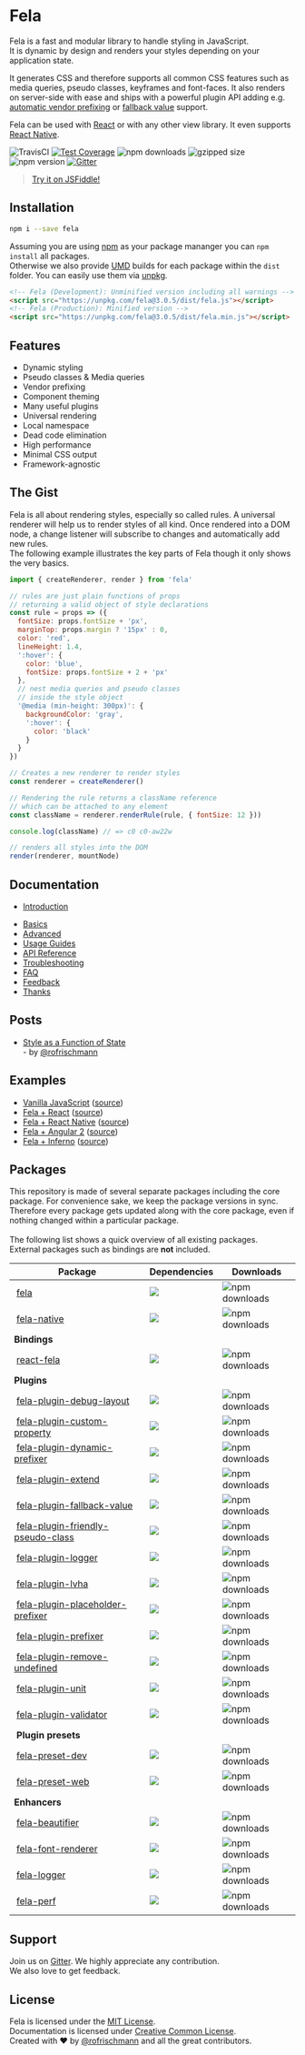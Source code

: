 # Fela

Fela is a fast and modular library to handle styling in JavaScript.<br>
It is dynamic by design and renders your styles depending on your application state.

It generates CSS and therefore supports all common CSS features such as media queries, pseudo classes, keyframes and font-faces. It also renders on server-side with ease and ships with a powerful plugin API adding e.g. [automatic vendor prefixing](packages/fela-plugin-prefixer) or [fallback value](packages/fela-plugin-fallback-value) support.

Fela can be used with [React](https://github.com/rofrischmann/react-fela) or with any other view library. It even supports [React Native](http://fela.js.org/docs/guides/UsageWithReactNative.html).

<img alt="TravisCI" src="https://travis-ci.org/rofrischmann/fela.svg?branch=master">
<a href="https://codeclimate.com/github/rofrischmann/fela/coverage"><img alt="Test Coverage" src="https://codeclimate.com/github/rofrischmann/fela/badges/coverage.svg"></a>
<img alt="npm downloads" src="https://img.shields.io/npm/dm/fela.svg">
<img alt="gzipped size" src="https://img.shields.io/badge/gzipped-2.55kb-brightgreen.svg">
<img alt="npm version" src="https://badge.fury.io/js/fela.svg">
<a href="https://gitter.im/rofrischmann/fela"><img alt="Gitter" src="https://img.shields.io/gitter/room/rofrischmann/fela.svg"></a>

> [Try it on JSFiddle!](https://jsfiddle.net/mzrn1yvy/1/)

## Installation
```sh
npm i --save fela
```
Assuming you are using [npm](https://www.npmjs.com) as your package mananger you can `npm install` all packages. <br>
Otherwise we also provide [UMD](https://github.com/umdjs/umd) builds for each package within the `dist` folder. You can easily use them via [unpkg](https://unpkg.com/).
```HTML
<!-- Fela (Development): Unminified version including all warnings -->
<script src="https://unpkg.com/fela@3.0.5/dist/fela.js"></script>
<!-- Fela (Production): Minified version -->
<script src="https://unpkg.com/fela@3.0.5/dist/fela.min.js"></script>
```

## Features
* Dynamic styling
* Pseudo classes & Media queries
* Vendor prefixing
* Component theming
* Many useful plugins
* Universal rendering
* Local namespace
* Dead code elimination
* High performance
* Minimal CSS output
* Framework-agnostic

## The Gist
Fela is all about rendering styles, especially so called rules. A universal renderer will help us to render styles of all kind. Once rendered into a DOM node, a change listener will subscribe to changes and automatically add new rules.<br>
The following example illustrates the key parts of Fela though it only shows the very basics.
```javascript
import { createRenderer, render } from 'fela'

// rules are just plain functions of props
// returning a valid object of style declarations
const rule = props => ({
  fontSize: props.fontSize + 'px',
  marginTop: props.margin ? '15px' : 0,
  color: 'red',
  lineHeight: 1.4,
  ':hover': {
    color: 'blue',
    fontSize: props.fontSize + 2 + 'px'
  },
  // nest media queries and pseudo classes
  // inside the style object
  '@media (min-height: 300px)': {
    backgroundColor: 'gray',
    ':hover': {
      color: 'black'
    }
  }
})

// Creates a new renderer to render styles
const renderer = createRenderer()

// Rendering the rule returns a className reference
// which can be attached to any element
const className = renderer.renderRule(rule, { fontSize: 12 }))

console.log(className) // => c0 c0-aw22w

// renders all styles into the DOM
render(renderer, mountNode)
```

## Documentation
+ [Introduction](http://fela.js.org/docs/Introduction.html)
* [Basics](http://fela.js.org/docs/Basics.html)
* [Advanced](http://fela.js.org/docs/Advanced.html)
* [Usage Guides](http://fela.js.org/docs/UsageGuides.html)
* [API Reference](http://fela.js.org/docs/API.html)
* [Troubleshooting](http://fela.js.org/docs/Troubleshooting.html)
* [FAQ](http://fela.js.org/docs/FAQ.html)
* [Feedback](http://fela.js.org/docs/Feedback.html)
* [Thanks](http://fela.js.org/docs/Thanks.html)

## Posts
* [Style as a Function of State](https://medium.com/@rofrischmann/styles-as-functions-of-state-1885627a63f7#.6k6i4kdch)<br> - by [@rofrischmann](https://twitter.com/rofrischmann)

## Examples
* [Vanilla JavaScript](http://fela.js.org/docs/introduction/Examples.html#vanilla) ([source](examples/vanilla))
* [Fela + React](http://fela.js.org/docs/introduction/Examples.html#react) ([source](examples/react))
* [Fela + React Native](http://fela.js.org/docs/introduction/Examples.html#react-native) ([source](examples/react-native))
* [Fela + Angular 2](http://fela.js.org/docs/introduction/Examples.html#angular-2) ([source](examples/angular/javascript))
* [Fela + Inferno](http://fela.js.org/docs/introduction/Examples.html#inferno) ([source](examples/inferno))

## Packages
This repository is made of several separate packages including the core package. For convenience sake, we keep the package versions in sync. Therefore every package gets updated along with the core package, even if nothing changed within a particular package.
<br><br>
The following list shows a quick overview of all existing packages.<br>
External packages such as bindings are **not** included.

| Package | Dependencies | Downloads |
| --- | --- | --- |
| <a href="https://github.com/rofrischmann/fela/tree/master/packages/fela">fela</a> | <img src="https://david-dm.org/rofrischmann/fela.svg"> | <img alt="npm downloads" src="https://img.shields.io/npm/dm/fela.svg"> |
| <a href="https://github.com/rofrischmann/fela/tree/master/packages/fela-native">fela-native</a> | <img src="https://david-dm.org/rofrischmann/fela.svg?path=packages/fela-native"> | <img alt="npm downloads" src="https://img.shields.io/npm/dm/fela-native.svg"> |
| **Bindings** |  |  |
| <a href="https://github.com/rofrischmann/fela/tree/master/packages/react-fela">react-fela</a> | <img src="https://david-dm.org/rofrischmann/fela.svg?path=packages/react-fela"> | <img alt="npm downloads" src="https://img.shields.io/npm/dm/react-fela.svg"> |
| **Plugins** |  |  |
| <a href="https://github.com/rofrischmann/fela/tree/master/packages/fela-plugin-debug-layout">fela-plugin-debug-layout</a> | <img src="https://david-dm.org/rofrischmann/fela.svg?path=packages/fela-plugin-debug-layout"> | <img alt="npm downloads" src="https://img.shields.io/npm/dm/fela-plugin-debug-layout.svg"> |
| <a href="https://github.com/rofrischmann/fela/tree/master/packages/fela-plugin-custom-property">fela-plugin-custom-property</a> | <img src="https://david-dm.org/rofrischmann/fela.svg?path=packages/fela-plugin-custom-property"> | <img alt="npm downloads" src="https://img.shields.io/npm/dm/fela-plugin-custom-property.svg"> |
| <a href="https://github.com/rofrischmann/fela/tree/master/packages/fela-plugin-dynamic-prefixer">fela-plugin-dynamic-prefixer</a> | <img src="https://david-dm.org/rofrischmann/fela.svg?path=packages/fela-plugin-dynamic-prefixer"> | <img alt="npm downloads" src="https://img.shields.io/npm/dm/fela-plugin-dynamic-prefixer.svg"> |
| <a href="https://github.com/rofrischmann/fela/tree/master/packages/fela-plugin-extend">fela-plugin-extend</a> | <img src="https://david-dm.org/rofrischmann/fela.svg?path=packages/fela-plugin-extend"> | <img alt="npm downloads" src="https://img.shields.io/npm/dm/fela-plugin-extend.svg"> |
| <a href="https://github.com/rofrischmann/fela/tree/master/packages/fela-plugin-fallback-value">fela-plugin-fallback-value</a> | <img src="https://david-dm.org/rofrischmann/fela.svg?path=packages/fela-plugin-fallback-value"> | <img alt="npm downloads" src="https://img.shields.io/npm/dm/fela-plugin-fallback-value.svg"> |
| <a href="https://github.com/rofrischmann/fela/tree/master/packages/fela-plugin-friendly-pseudo-class">fela-plugin-friendly-pseudo-class</a> | <img src="https://david-dm.org/rofrischmann/fela.svg?path=packages/fela-plugin-friendly-pseudo-class"> | <img alt="npm downloads" src="https://img.shields.io/npm/dm/fela-plugin-friendly-pseudo-class.svg"> |
| <a href="https://github.com/rofrischmann/fela/tree/master/packages/fela-plugin-logger">fela-plugin-logger</a> | <img src="https://david-dm.org/rofrischmann/fela.svg?path=packages/fela-plugin-logger"> | <img alt="npm downloads" src="https://img.shields.io/npm/dm/fela-plugin-logger.svg"> |
| <a href="https://github.com/rofrischmann/fela/tree/master/packages/fela-plugin-lvha">fela-plugin-lvha</a> | <img src="https://david-dm.org/rofrischmann/fela.svg?path=packages/fela-plugin-lvha"> | <img alt="npm downloads" src="https://img.shields.io/npm/dm/fela-plugin-lvha.svg"> |
| <a href="https://github.com/rofrischmann/fela/tree/master/packages/fela-plugin-placeholder-prefixer">fela-plugin-placeholder-prefixer</a> | <img src="https://david-dm.org/rofrischmann/fela.svg?path=packages/fela-plugin-placeholder-prefixer"> | <img alt="npm downloads" src="https://img.shields.io/npm/dm/fela-plugin-placeholder-prefixer.svg"> |
| <a href="https://github.com/rofrischmann/fela/tree/master/packages/fela-plugin-prefixer">fela-plugin-prefixer</a> | <img src="https://david-dm.org/rofrischmann/fela.svg?path=packages/fela-plugin-prefixer"> | <img alt="npm downloads" src="https://img.shields.io/npm/dm/fela-plugin-prefixer.svg"> |
| <a href="https://github.com/rofrischmann/fela/tree/master/packages/fela-plugin-remove-undefined">fela-plugin-remove-undefined</a> | <img src="https://david-dm.org/rofrischmann/fela.svg?path=packages/fela-plugin-remove-undefined"> | <img alt="npm downloads" src="https://img.shields.io/npm/dm/fela-plugin-remove-undefined.svg"> |
| <a href="https://github.com/rofrischmann/fela/tree/master/packages/fela-plugin-unit">fela-plugin-unit</a> | <img src="https://david-dm.org/rofrischmann/fela.svg?path=packages/fela-plugin-unit"> | <img alt="npm downloads" src="https://img.shields.io/npm/dm/fela-plugin-unit.svg"> |
| <a href="https://github.com/rofrischmann/fela/tree/master/packages/fela-plugin-validator">fela-plugin-validator</a> | <img src="https://david-dm.org/rofrischmann/fela.svg?path=packages/fela-plugin-validator"> | <img alt="npm downloads" src="https://img.shields.io/npm/dm/fela-plugin-validator.svg"> |
| **Plugin presets** | | |
| <a href="https://github.com/rofrischmann/fela/tree/master/packages/fela-preset-dev">fela-preset-dev</a> | <img src="https://david-dm.org/rofrischmann/fela.svg?path=packages/fela-preset-dev"> | <img alt="npm downloads" src="https://img.shields.io/npm/dm/fela-preset-dev.svg"> |
| <a href="https://github.com/rofrischmann/fela/tree/master/packages/fela-preset-web">fela-preset-web</a> | <img src="https://david-dm.org/rofrischmann/fela.svg?path=packages/fela-preset-web"> | <img alt="npm downloads" src="https://img.shields.io/npm/dm/fela-preset-web.svg"> |
| **Enhancers** |  |  |
| <a href="https://github.com/rofrischmann/fela/tree/master/packages/fela-beautifier">fela-beautifier</a> | <img src="https://david-dm.org/rofrischmann/fela.svg?path=packages/fela-beautifier"> | <img alt="npm downloads" src="https://img.shields.io/npm/dm/fela-beautifier.svg"> |
| <a href="https://github.com/rofrischmann/fela/tree/master/packages/fela-font-renderer">fela-font-renderer</a> | <img src="https://david-dm.org/rofrischmann/fela.svg?path=packages/fela-font-renderer"> | <img alt="npm downloads" src="https://img.shields.io/npm/dm/fela-font-renderer.svg"> |
| <a href="https://github.com/rofrischmann/fela/tree/master/packages/fela-logger">fela-logger</a> | <img src="https://david-dm.org/rofrischmann/fela.svg?path=packages/fela-logger"> | <img alt="npm downloads" src="https://img.shields.io/npm/dm/fela-logger.svg"> |
| <a href="https://github.com/rofrischmann/fela/tree/master/packages/fela-perf">fela-perf</a> | <img src="https://david-dm.org/rofrischmann/fela.svg?path=packages/fela-perf"> | <img alt="npm downloads" src="https://img.shields.io/npm/dm/fela-perf.svg"> |

## Support
Join us on [Gitter](https://gitter.im/rofrischmann/fela). We highly appreciate any contribution.<br>
We also love to get feedback.


## License
Fela is licensed under the [MIT License](http://opensource.org/licenses/MIT).<br>
Documentation is licensed under [Creative Common License](http://creativecommons.org/licenses/by/4.0/).<br>
Created with ♥ by [@rofrischmann](http://rofrischmann.de) and all the great contributors.
